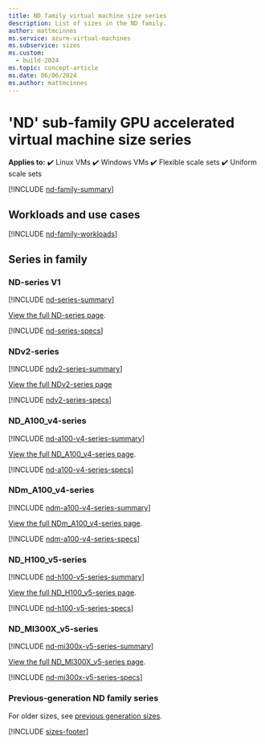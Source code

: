 ```yaml
---
title: ND family virtual machine size series
description: List of sizes in the ND family.
author: mattmcinnes
ms.service: azure-virtual-machines
ms.subservice: sizes
ms.custom:
  - build-2024
ms.topic: concept-article
ms.date: 06/06/2024
ms.author: mattmcinnes
---
```


# 'ND' sub-family GPU accelerated virtual machine size series

**Applies to:** :heavy_check_mark: Linux VMs :heavy_check_mark: Windows VMs :heavy_check_mark: Flexible scale sets :heavy_check_mark: Uniform scale sets

[!INCLUDE [nd-family-summary](./includes/nd-family-summary.md)]

## Workloads and use cases

[!INCLUDE [nd-family-workloads](./includes/nd-family-workloads.md)]

## Series in family

### ND-series V1
[!INCLUDE [nd-series-summary](./includes/nd-series-summary.md)]

[View the full ND-series page](./nd-series.md).

[!INCLUDE [nd-series-specs](./includes/nd-series-specs.md)]


### NDv2-series
[!INCLUDE [ndv2-series-summary](./includes/ndv2-series-summary.md)]

[View the full NDv2-series page](./ndv2-series.md)

[!INCLUDE [ndv2-series-specs](./includes/ndv2-series-specs.md)]


###  ND_A100_v4-series
[!INCLUDE [nd-a100-v4-series-summary](./includes/ndasra100v4-series-summary.md)]

[View the full ND_A100_v4-series page](./ndasra100v4-series.md).

[!INCLUDE [nd-a100-v4-series-specs](./includes/ndasra100v4-series-specs.md)]


### NDm_A100_v4-series
[!INCLUDE [ndm-a100-v4-series-summary](./includes/ndma100v4-series-summary.md)]

[View the full NDm_A100_v4-series page](./ndma100v4-series.md).

[!INCLUDE [ndm-a100-v4-series-specs](./includes/ndma100v4-series-specs.md)]


### ND_H100_v5-series
[!INCLUDE [nd-h100-v5-series-summary](./includes/ndh100v5-series-summary.md)]

[View the full ND_H100_v5-series page](./ndh100v5-series.md).

[!INCLUDE [nd-h100-v5-series-specs](./includes/ndh100v5-series-specs.md)]

### ND_MI300X_v5-series
[!INCLUDE [nd-mi300x-v5-series-summary](./includes/ndmi300xv5-series-summary.md)]

[View the full ND_MI300X_v5-series page](./ndmi300xv5-series.md).

[!INCLUDE [nd-mi300x-v5-series-specs](./includes/ndmi300xv5-series-specs.md)]


### Previous-generation ND family series
For older sizes, see [previous generation sizes](../previous-gen-sizes-list.md#gpu-accelerated-previous-gen-sizes).

[!INCLUDE [sizes-footer](../includes/sizes-footer.md)]

